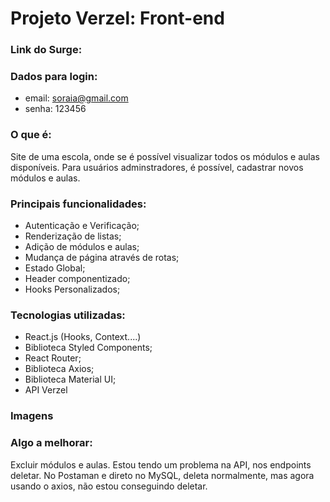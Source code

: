 # Projeto Verzel: Front-end

### Link do Surge: 

### Dados para login:
- email: soraia@gmail.com
- senha: 123456

### O que é:
Site de uma escola, onde se é possível visualizar todos os módulos e aulas disponíveis. 
Para usuários adminstradores, é possível, cadastrar novos módulos e aulas.

### Principais funcionalidades:
- Autenticação e Verificação;
- Renderização de listas;
- Adição de módulos e aulas;
- Mudança de página através de rotas;
- Estado Global;
- Header componentizado;
- Hooks Personalizados;

### Tecnologias utilizadas:
- React.js (Hooks, Context....)
- Biblioteca Styled Components;
- React Router;
- Biblioteca Axios; 
- Biblioteca Material UI;
- API Verzel

### Imagens


### Algo a melhorar:
Excluir módulos e aulas. Estou tendo um problema na API, nos endpoints deletar. No Postaman e direto no MySQL, deleta normalmente, mas agora usando o axios, não estou conseguindo deletar. 